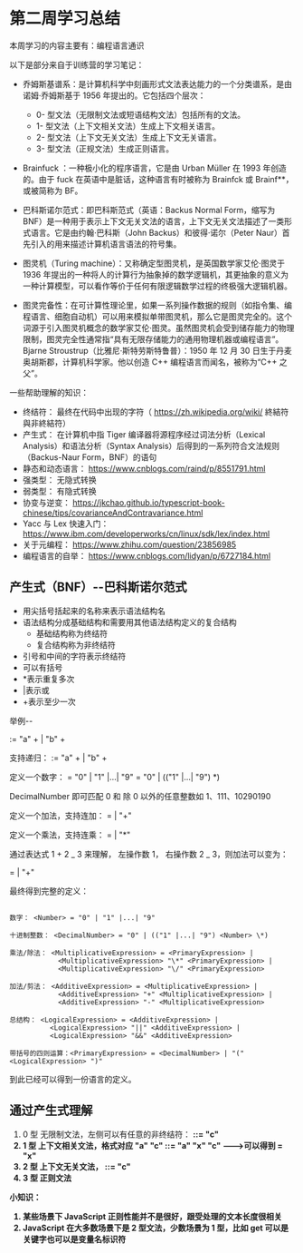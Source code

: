 # 第二周学习总结

本周学习的内容主要有：编程语言通识

以下是部分来自于训练营的学习笔记：

- 乔姆斯基谱系：是计算机科学中刻画形式文法表达能力的一个分类谱系，是由诺姆·乔姆斯基于 1956 年提出的。它包括四个层次：

  - 0- 型文法（无限制文法或短语结构文法）包括所有的文法。
  - 1- 型文法（上下文相关文法）生成上下文相关语言。
  - 2- 型文法（上下文无关文法）生成上下文无关语言。
  - 3- 型文法（正规文法）生成正则语言。

- Brainfuck ：一种极小化的程序语言，它是由 Urban Müller 在 1993 年创造的。由于 fuck 在英语中是脏话，这种语言有时被称为 Brainfck 或 Brainf\*\*，或被简称为 BF。
- 巴科斯诺尔范式：即巴科斯范式（英语：Backus Normal Form，缩写为 BNF）是一种用于表示上下文无关文法的语言，上下文无关文法描述了一类形式语言。它是由约翰·巴科斯（John Backus）和彼得·诺尔（Peter Naur）首先引入的用来描述计算机语言语法的符号集。
- 图灵机（Turing machine）：又称确定型图灵机，是英国数学家艾伦·图灵于 1936 年提出的一种将人的计算行为抽象掉的数学逻辑机，其更抽象的意义为一种计算模型，可以看作等价于任何有限逻辑数学过程的终极强大逻辑机器。
- 图灵完备性：在可计算性理论里，如果一系列操作数据的规则（如指令集、编程语言、细胞自动机）可以用来模拟单带图灵机，那么它是图灵完全的。这个词源于引入图灵机概念的数学家艾伦·图灵。虽然图灵机会受到储存能力的物理限制，图灵完全性通常指“具有无限存储能力的通用物理机器或编程语言”。
  Bjarne Stroustrup（比雅尼·斯特劳斯特鲁普）：1950 年 12 月 30 日生于丹麦奥胡斯郡，计算机科学家。他以创造 C++ 编程语言而闻名，被称为“C++ 之父”。

一些帮助理解的知识：

- 终结符： 最终在代码中出现的字符（ https://zh.wikipedia.org/wiki/ 終結符與非終結符）
- 产生式： 在计算机中指 Tiger 编译器将源程序经过词法分析（Lexical Analysis）和语法分析（Syntax Analysis）后得到的一系列符合文法规则（Backus-Naur Form，BNF）的语句
- 静态和动态语言： https://www.cnblogs.com/raind/p/8551791.html
- 强类型： 无隐式转换
- 弱类型： 有隐式转换
- 协变与逆变： https://jkchao.github.io/typescript-book-chinese/tips/covarianceAndContravariance.html
- Yacc 与 Lex 快速入门： https://www.ibm.com/developerworks/cn/linux/sdk/lex/index.html
- 关于元编程： https://www.zhihu.com/question/23856985
- 编程语言的自举： https://www.cnblogs.com/lidyan/p/6727184.html

## 产生式（BNF）--巴科斯诺尔范式

- 用尖括号括起来的名称来表示语法结构名
- 语法结构分成基础结构和需要用其他语法结构定义的复合结构
  - 基础结构称为终结符
  - 复合结构称为非终结符
- 引号和中间的字符表示终结符
- 可以有括号
- \*表示重复多次
- |表示或
- +表示至少一次

举例--

<Pragram> := "a" + | "b" +

支持递归：
<Pragram> := <Pragram> "a" + | <Pragram> "b" +

定义一个数字：
<Number> = "0" | "1" |...| "9"
<DecimalNumber>= "0" | (("1" |...| "9") <Number> \*)

DecimalNumber 即可匹配 0 和 除 0 以外的任意整数如 1、111、10290190

定义一个加法，支持连加：
<AdditiveExpression> = <DecimalNumber> | <Expression> "+" <DecimalNumber>

定义一个乘法，支持连乘：
<MultiplicativeExpression> = <DecimalNumber> | <MultiplicativeExpression> "\*" <DecimalNumber>

通过表达式 1 + 2 _ 3 来理解， 左操作数 1， 右操作数 2 _ 3，则加法可以变为：

<AdditiveExpression> = <MultiplicativeExpression> | <AdditiveExpression> "+" <MultiplicativeExpression>

最终得到完整的定义：

```text

数字： <Number> = "0" | "1" |...| "9"

十进制整数： <DecimalNumber> = "0" | (("1" |...| "9") <Number> \*)

乘法/除法： <MultiplicativeExpression> = <PrimaryExpression> |
            <MultiplicativeExpression> "\*" <PrimaryExpression> |
            <MultiplicativeExpression> "\/" <PrimaryExpression>

加法/剪法： <AdditiveExpression> = <MultiplicativeExpression> |
            <AdditiveExpression> "+" <MultiplicativeExpression> |
            <AdditiveExpression> "-" <MultiplicativeExpression>

总结构： <LogicalExpression> = <AdditiveExpression> |
          <LogicalExpression> "||" <AdditiveExpression> |
          <LogicalExpression> "&&" <AdditiveExpression>

带括号的四则运算：<PrimaryExpression> = <DecimalNumber> | "(" <LogicalExpression> ")"
```

到此已经可以得到一份语言的定义。

## 通过产生式理解

1. 0 型 无限制文法，左侧可以有任意的非终结符： <a> <b> ::= "c"
1. 1 型 上下文相关文法，格式对应 "a" <b> "c" ::= "a" "x" "c" --->可以得到 <b> = "x"
1. 2 型 上下文无关文法，<a> ::= "c"
1. 3 型 正则文法

小知识：

1. 某些场景下 JavaScript 正则性能并不是很好，跟受处理的文本长度很相关
1. JavaScript 在大多数场景下是 2 型文法，少数场景为 1 型，比如 get 可以是关键字也可以是变量名标识符
